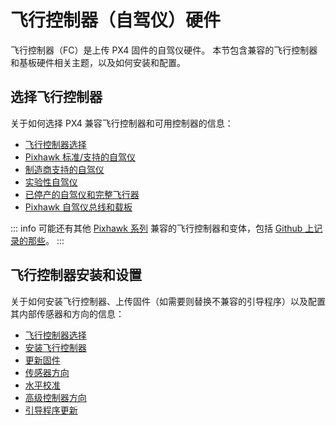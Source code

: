 # 飞行控制器（自驾仪）硬件

飞行控制器（FC）是上传 PX4 固件的自驾仪硬件。
本节包含兼容的飞行控制器和基板硬件相关主题，以及如何安装和配置。

## 选择飞行控制器

关于如何选择 PX4 兼容飞行控制器和可用控制器的信息：

- [飞行控制器选择](../getting_started/flight_controller_selection.md)
- [Pixhawk 标准/支持的自驾仪](../flight_controller/autopilot_pixhawk_standard.md)
- [制造商支持的自驾仪](../flight_controller/autopilot_manufacturer_supported.md)
- [实验性自驾仪](../flight_controller/autopilot_experimental.md)
- [已停产的自驾仪和完整飞行器](../flight_controller/autopilot_discontinued.md)
- [Pixhawk 自驾仪总线和载板](../flight_controller/pixhawk_autopilot_bus.md)

::: info
可能还有其他 [Pixhawk 系列](../flight_controller/pixhawk_series.md) 兼容的飞行控制器和变体，包括 [Github 上记录的那些](https://github.com/PX4/PX4-Autopilot/#supported-hardware)。
:::

## 飞行控制器安装和设置

关于如何安装飞行控制器、上传固件（如需要则替换不兼容的引导程序）以及配置其内部传感器和方向的信息：

- [飞行控制器选择](../getting_started/flight_controller_selection.md)
- [安装飞行控制器](../assembly/mount_and_orient_controller.md)
- [更新固件](../config/firmware.md)
- [传感器方向](../config/flight_controller_orientation.md)
- [水平校准](../config/level_horizon_calibration.md)
- [高级控制器方向](../advanced_config/advanced_flight_controller_orientation_leveling.md)
- [引导程序更新](../advanced_config/bootloader_update.md)
